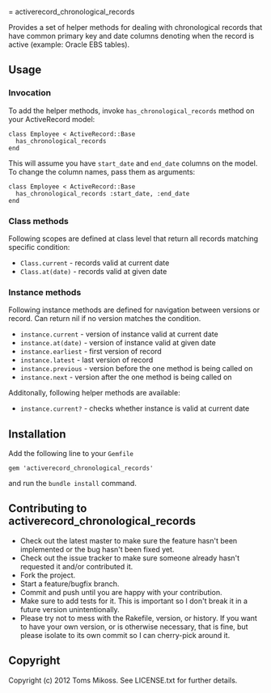 = activerecord_chronological_records

Provides a set of helper methods for dealing with chronological records that have common primary key and date columns denoting when the record is active (example: Oracle EBS tables).

## Usage

### Invocation

To add the helper methods, invoke `has_chronological_records` method on your ActiveRecord model:

    class Employee < ActiveRecord::Base
      has_chronological_records
    end

This will assume you have `start_date` and `end_date` columns on the model. To change the column names, pass them as arguments:

    class Employee < ActiveRecord::Base
      has_chronological_records :start_date, :end_date
    end

### Class methods

Following scopes are defined at class level that return all records matching specific condition:

* `Class.current` - records valid at current date
* `Class.at(date)` - records valid at given date

### Instance methods

Following instance methods are defined for navigation between versions or record. Can return nil if no version matches the condition.

* `instance.current` - version of instance valid at current date
* `instance.at(date)` - version of instance valid at given date
* `instance.earliest` - first version of record
* `instance.latest` - last version of record
* `instance.previous` - version before the one method is being called on
* `instance.next` - version after the one method is being called on

Additonally, following helper methods are available:

* `instance.current?` - checks whether instance is valid at current date

## Installation

Add the following line to your `Gemfile`

    gem 'activerecord_chronological_records'

and run the `bundle install` command.

## Contributing to activerecord_chronological_records

* Check out the latest master to make sure the feature hasn't been implemented or the bug hasn't been fixed yet.
* Check out the issue tracker to make sure someone already hasn't requested it and/or contributed it.
* Fork the project.
* Start a feature/bugfix branch.
* Commit and push until you are happy with your contribution.
* Make sure to add tests for it. This is important so I don't break it in a future version unintentionally.
* Please try not to mess with the Rakefile, version, or history. If you want to have your own version, or is otherwise necessary, that is fine, but please isolate to its own commit so I can cherry-pick around it.

## Copyright

Copyright (c) 2012 Toms Mikoss. See LICENSE.txt for
further details.

